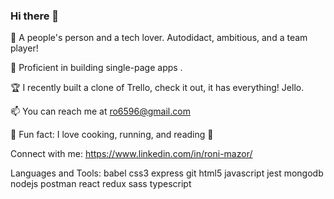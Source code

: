 ### Hi there 👋


🧲 A people's person and a tech lover. Autodidact, ambitious, and a team player!

🌴 Proficient in building single-page apps .

🏆 I recently built a clone of Trello, check it out, it has everything! Jello.

📫 You can reach me at ro6596@gmail.com

💙 Fun fact: I love cooking, running, and reading 🎨

Connect with me:
https://www.linkedin.com/in/roni-mazor/

Languages and Tools:
babel css3 express git html5 javascript jest mongodb nodejs postman react redux sass typescript

